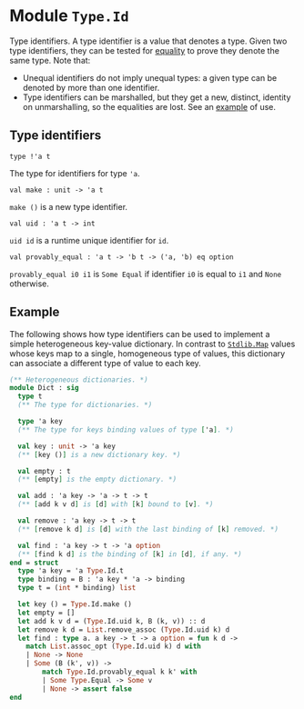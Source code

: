 # Module `Type.Id`
Type identifiers.
A type identifier is a value that denotes a type. Given two type identifiers, they can be tested for [equality](./#val-provably_equal) to prove they denote the same type. Note that:
- Unequal identifiers do not imply unequal types: a given type can be denoted by more than one identifier.
- Type identifiers can be marshalled, but they get a new, distinct, identity on unmarshalling, so the equalities are lost.
See an [example](./#example) of use.
## Type identifiers
```
type !'a t
```
The type for identifiers for type `'a`.
```
val make : unit -> 'a t
```
`make ()` is a new type identifier.
```
val uid : 'a t -> int
```
`uid id` is a runtime unique identifier for `id`.
```
val provably_equal : 'a t -> 'b t -> ('a, 'b) eq option
```
`provably_equal i0 i1` is `Some Equal` if identifier `i0` is equal to `i1` and `None` otherwise.
## Example
The following shows how type identifiers can be used to implement a simple heterogeneous key-value dictionary. In contrast to [`Stdlib.Map`](./Stdlib-Map.md) values whose keys map to a single, homogeneous type of values, this dictionary can associate a different type of value to each key.
```ocaml
(** Heterogeneous dictionaries. *)
module Dict : sig
  type t
  (** The type for dictionaries. *)

  type 'a key
  (** The type for keys binding values of type ['a]. *)

  val key : unit -> 'a key
  (** [key ()] is a new dictionary key. *)

  val empty : t
  (** [empty] is the empty dictionary. *)

  val add : 'a key -> 'a -> t -> t
  (** [add k v d] is [d] with [k] bound to [v]. *)

  val remove : 'a key -> t -> t
  (** [remove k d] is [d] with the last binding of [k] removed. *)

  val find : 'a key -> t -> 'a option
  (** [find k d] is the binding of [k] in [d], if any. *)
end = struct
  type 'a key = 'a Type.Id.t
  type binding = B : 'a key * 'a -> binding
  type t = (int * binding) list

  let key () = Type.Id.make ()
  let empty = []
  let add k v d = (Type.Id.uid k, B (k, v)) :: d
  let remove k d = List.remove_assoc (Type.Id.uid k) d
  let find : type a. a key -> t -> a option = fun k d ->
    match List.assoc_opt (Type.Id.uid k) d with
    | None -> None
    | Some (B (k', v)) ->
        match Type.Id.provably_equal k k' with
        | Some Type.Equal -> Some v
        | None -> assert false
end
```